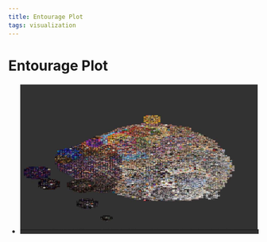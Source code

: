 ```yaml
---
title: Entourage Plot
tags: visualization
---
```


# Entourage Plot
- ![im](assets/Pasted%20Image%2020220506155757.png)



































































